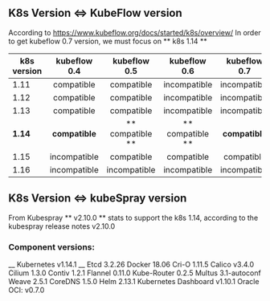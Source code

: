
## K8s Version <=> KubeFlow version
According to https://www.kubeflow.org/docs/started/k8s/overview/
In order to get kubeflow 0.7 version, we must focus on ** k8s 1.14 **


| k8s version   | kubeflow 0.4 |  kubeflow 0.5 |  kubeflow 0.6 |  kubeflow 0.7 |
| ------------- |:-------------:|:-------------:|:-------------:|:-------------:|
| 1.11	        | compatible	| compatible	| incompatible	| incompatible  |
| 1.12	        | compatible	| compatible	| incompatible	| incompatible  |
| 1.13	        | compatible	| compatible	| incompatible	| incompatible  |
| __1.14__	        | __compatible__	| ** compatible **	| ** compatible **	| __compatible__    |
| 1.15	        | incompatible	| compatible	| compatible	| compatible    |
| 1.16	        | incompatible	| incompatible	| incompatible	| incompatible  |

## K8s Version <=> kubeSpray version

From Kubespray ** v2.10.0 ** stats to support the k8s 1.14, according to the kubespray release notes v2.10.0

### Component versions:
__ Kubernetes v1.14.1 __
Etcd 3.2.26
Docker 18.06
Cri-O 1.11.5
Calico v3.4.0
Cilium 1.3.0
Contiv 1.2.1
Flannel 0.11.0
Kube-Router 0.2.5
Multus 3.1-autoconf
Weave 2.5.1
CoreDNS 1.5.0
Helm 2.13.1
Kubernetes Dashboard v1.10.1
Oracle OCI: v0.7.0


